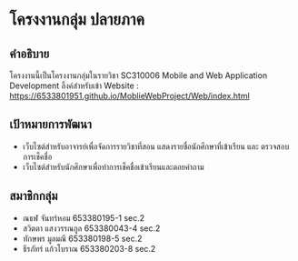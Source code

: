 # โครงงานกลุ่ม ปลายภาค

## คำอธิบาย
โครงงานนี้เป็นโครงงานกลุ่มในรายวิชา SC310006 Mobile and Web Application Development
ลิ้งค์สำหรับเข้า Website : https://6533801951.github.io/MoblieWebProject/Web/index.html

## เป้าหมายการพัฒนา
- เว็บไซต์สำหรับอาจารย์เพื่อจัดการรายวิชาที่สอน แสดงรายชื่อนักศึกษาที่เข้าเรียน และ ตรวจสอบการเช็คชื่อ
- เว็บไซต์สำหรับนักศึกษาเพื่อทำการเช็คชื่อเข้าเรียนและตอยคำถาม        

## สมาชิกกลุ่ม
- ณธฬ     จันทร์หอม    653380195-1   sec.2
- สวิตตา แสงวรรณกูล  653380043-4   sec.2
- ทักษพร  มูลมณี  653380198-5  sec.2
- ธีรภัทร์  แก้วโบราณ  653380203-8  sec.2
